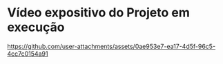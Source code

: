 # Vídeo expositivo do Projeto em execução
  https://github.com/user-attachments/assets/0ae953e7-ea17-4d5f-96c5-4cc7c0154a91
